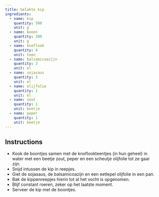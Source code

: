 ```yaml
---
title: Gelakte kip
ingredients: 
  - name: kip
    quantity: 500
    unit: g
  - name: bonen
    quantity: 300
    unit: g
  - name: knoflook
    quantity: 4
    unit: teen
  - name: balsamicoazijn
    quantity: 3
    unit: el
  - name: sojasaus
    quantity: 3
    unit: el
  - name: olijfolie
    quantity: 1
    unit: el
  - name: zout
    quantity: 1
    unit: beetje
  - name: peper
    quantity: 1
    unit: beetje
---
```


<Recipe />

## Instructions
  - Kook de boontjes samen met de knoflookteentjes (in hun geheel) in water met een beetje zout, peper en een scheutje olijfolie tot ze gaar zijn.
  - Snijd intussen de kip in reepjes.
  - Giet de sojasaus, de balsamicoazijn en een eetlepel olijfolie in een pan.
  - Bak de kippenreepjes hierin tot al het vocht is opgenomen.
  - Blijf constant roeren, zeker op het laatste moment.
  - Serveer de kip met de boontjes.



